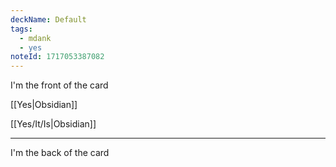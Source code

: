 ```yaml
---
deckName: Default
tags:
  - mdank
  - yes
noteId: 1717053387082
---
```


I'm the front of the card

\[\[Yes|Obsidian]]

\[\[Yes/It/Is|Obsidian]]

---

I'm the back of the card
